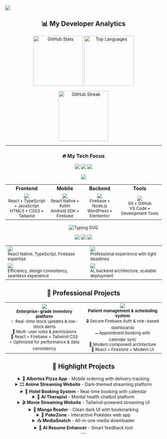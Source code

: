 
<img src="https://capsule-render.vercel.app/api?type=waving&color=gradient&customColorList=12&height=200&section=header&text=Hi%20there%20—%20I'm%20Ellie%20👋&fontSize=40&fontColor=ffffff&animation=fadeIn" style="display: block; margin: 0 auto;" />

<h2 align="center">📊 My Developer Analytics</h2>

<p align="center">
  <img src="https://github-readme-stats.vercel.app/api?username=elliethethirdwilliamsJr&show_icons=true&theme=tokyonight&hide_border=true&count_private=true" height="160" alt="GitHub Stats" />
  <img src="https://github-readme-stats.vercel.app/api/top-langs/?username=elliethethirdwilliamsJr&layout=compact&theme=tokyonight&hide_border=true&langs_count=6" height="160" alt="Top Languages" />
</p>

<p align="center">
  <img src="https://streak-stats.demolab.com?user=elliethethirdwilliamsJr&theme=tokyonight&hide_border=true" height="160" alt="GitHub Streak"/>
</p>

---

<h3 align="center">🔥 My Tech Focus</h3>

<p align="center">
  <img src="https://img.shields.io/badge/Most%20Used-React-blue?style=for-the-badge&logo=react&logoColor=white" />
  <img src="https://img.shields.io/badge/Focus-TypeScript-3178C6?style=for-the-badge&logo=typescript&logoColor=white" />
  <img src="https://img.shields.io/badge/Backend-Firebase-FFCA28?style=for-the-badge&logo=firebase&logoColor=black" />
</p>

<p align="center">
  <img src="https://komarev.com/ghpvc/?username=elliethethirdwilliamsJr&label=Profile%20Views&color=blue&style=flat-square" />
</p>


<div align="center">
  <table>
    <tr>
      <td align="center"><b>Frontend</b></td>
      <td align="center"><b>Mobile</b></td>
      <td align="center"><b>Backend</b></td>
      <td align="center"><b>Tools</b></td>
    </tr>
    <tr>
      <td align="center">
        <img src="https://skillicons.dev/icons?i=react,typescript,javascript,html,css,tailwind" />
        <br />
        <sub>React • TypeScript • JavaScript<br />HTML5 • CSS3 • Tailwind</sub>
      </td>
      <td align="center">
        <img src="https://skillicons.dev/icons?i=react,kotlin,android,firebase" />
        <br />
        <sub>React Native • Kotlin<br />Android SDK • Firebase</sub>
      </td>
      <td align="center">
        <img src="https://skillicons.dev/icons?i=firebase,nodejs,wordpress" />
        <br />
        <sub>Firebase • Node.js<br />WordPress • Elementor</sub>
      </td>
      <td align="center">
        <img src="https://skillicons.dev/icons?i=git,github,vscode" />
        <br />
        <sub>Git • GitHub<br />VS Code • Development Tools</sub>
      </td>
    </tr>
  </table>
</d...
[truncated]


<p align="center">
  <img src="https://readme-typing-svg.demolab.com?font=Fira+Code&size=24&duration=3000&pause=1000&color=4FC3F7&center=true&vCenter=true&width=600&lines=Full-stack+Mobile+%26+Web+Developer;Fast+Delivery+%7C+Clean+Code+%7C+Real+Solutions;Always+Learning+%7C+Always+Growing" alt="Typing SVG" />
</p>

<p align="center">
  <img src="https://img.shields.io/badge/Focus-Production%20Ready%20Apps-blue?style=for-the-badge&logo=rocket&logoColor=white" />
  <img src="https://img.shields.io/badge/Passion-Efficiency%20%26%20UX-green?style=for-the-badge&logo=heart&logoColor=white" />
  <img src="https://img.shields.io/badge/Status-Available%20for%20Projects-brightgreen?style=for-the-badge&logo=check&logoColor=white" />
</p>

<table align="center">
  <tr>
    <td>
      <img src="https://img.shields.io/badge/🔧-Building%20Production%20Apps-4FC3F7?style=for-the-badge" /><br />
      <sub>React Native, TypeScript, Firebase expertise</sub>
    </td>
    <td>
      <img src="https://img.shields.io/badge/🧠-Business%20Critical%20Systems-FF6B6B?style=for-the-badge" /><br />
      <sub>Professional experience with tight deadlines</sub>
    </td>
  </tr>
  <tr>
    <td>
      <img src="https://img.shields.io/badge/🚀-UX%20%26%20Performance-4ECDC4?style=for-the-badge" /><br />
      <sub>Efficiency, design consistency, seamless experience</sub>
    </td>
    <td>
      <img src="https://img.shields.io/badge/🛠%ef%b8%8f-Always%20Learning-FFE66D?style=for-the-badge" /><br />
      <sub>AI, backend architecture, scalable deployment</sub>
    </td>
  </tr>
</table>

<h2 align="center">💼 Professional Projects</h2>

<table align="center">
  <tr>
    <td width="50%" align="center">
      <img src="https://img.shields.io/badge/🏢-Inventory%20Management%20System-2196F3?style=for-the-badge" /><br />
      <sub><b>Enterprise-grade inventory platform</b></sub><br />
      <sub>✨ Real-time stock updates & low-stock alerts</sub><br />
      <sub>👥 Multi-user roles & permissions</sub><br />
      <sub>🔧 React + Firebase + Tailwind CSS</sub><br />
      <sub>⚡ Optimized for performance & data consistency</sub>
    </td>
    <td width="50%" align="center">
      <img src="https://img.shields.io/badge/🏥-PTMS%20Medical%20Platform-4CAF50?style=for-the-badge" /><br />
      <sub><b>Patient management & scheduling system</b></sub><br />
      <sub>🔒 Secure Firebase Auth & role-based dashboards</sub><br />
      <sub>🗕️ Appointment booking with calendar sync</sub><br />
      <sub>📇 Modern component architecture</sub><br />
      <sub>🔧 React + Firestore + Modern UI</sub>
    </td>
  </tr>
</table>

<div align="center">
  <h2>🌟 Highlight Projects</h2>
</div>
<div align="center">
  <details>
    <summary>🍕 <b>Albertos Pizza App</b> - Mobile ordering with delivery tracking</summary>
    <br />
    <img src="https://img.shields.io/badge/Platform-Android-3DDC84?style=flat-square&logo=android&logoColor=white" />
    <img src="https://img.shields.io/badge/Language-Kotlin-7F52FF?style=flat-square&logo=kotlin&logoColor=white" />
    <img src="https://img.shields.io/badge/Backend-Firebase-FFCA28?style=flat-square&logo=firebase&logoColor=black" />
    <br />
    <sub>Mobile ordering system with delivery tracking and live menu updates</sub>
  </details>
  <details>
    <summary>🎞️ <b>Anime Streaming Website</b> - Dark-themed streaming platform</summary>
    <br />
    <img src="https://img.shields.io/badge/Frontend-React-61DAFB?style=flat-square&logo=react&logoColor=black" />
    <img src="https://img.shields.io/badge/Styling-Tailwind%20CSS-38B2AC?style=flat-square&logo=tailwind-css&logoColor=white" />
    <img src="https://img.shields.io/badge/Features-Search%20%26%20Preview-FF6B6B?style=flat-square" />
    <br />
    <sub>Dark-themed, mobile-friendly anime website with categories and video previews</sub>
  </details>
  <details>
    <summary>🏨 <b>Hotel Booking System</b> - Real-time booking with calendar</summary>
    <br />
    <img src="https://img.shields.io/badge/Platform-Android-3DDC84?style=flat-square&logo=android&logoColor=white" />
    <img src="https://img.shields.io/badge/Database-Firestore-FFCA28?style=flat-square&logo=firebase&logoColor=black" />
    <img src="https://img.shields.io/badge/Features-Real%20Time-4FC3F7?style=flat-square" />
    <br />
    <sub>Hotel booking app with room types, calendar picker, and real-time availability</sub>
  </details>
  <details>
    <summary>💬 <b>AI Therapist</b> - Mental health chatbot platform</summary>
    <br />
    <img src="https://img.shields.io/badge/AI-Chatbot-9C27B0?style=flat-square&logo=openai&logoColor=white" />
    <img src="https://img.shields.io/badge/Purpose-Mental%20Health-E91E63?style=flat-square&logo=heart&logoColor=white" />
    <img src="https://img.shields.io/badge/Features-Journaling-FF9800?style=flat-square" />
    <br />
    <sub>AI chatbot web app for mental health check-ins and journaling sessions</sub>
  </details>
  <details>
    <summary>🎬 <b>Movie Streaming Website</b> - Tailwind-powered streaming UI</summary>
    <br />
    <img src="https://img.shields.io/badge/UI-Tailwind%20CSS-38B2AC?style=flat-square&logo=tailwind-css&logoColor=white" />
    <img src="https://img.shields.io/badge/Features-Filter%20%26%20Preview-2196F3?style=flat-square" />
    <img src="https://img.shields.io/badge/Experience-Streaming-FF5722?style=flat-square" />
    <br />
    <sub>Modern UI for watching, filtering, and previewing movies online</sub>
  </details>
  <details>
    <summary>📖 <b>Manga Reader</b> - Clean dark UI with bookmarking</summary>
    <br />
    <img src="https://img.shields.io/badge/Theme-Dark%20UI-424242?style=flat-square&logo=moon&logoColor=white" />
    <img src="https://img.shields.io/badge/Features-Bookmarking-4CAF50?style=flat-square&logo=bookmark&logoColor=white" />
    <img src="https://img.shields.io/badge/UX-Clean%20Navigation-00BCD4?style=flat-square" />
    <br />
    <sub>Clean, dark UI for manga reading with bookmarking and wishlisting</sub>
  </details>
  <details>
    <summary>🧩 <b>PokeZone</b> - Interactive Pokédex web app</summary>
    <br />
    <img src="https://img.shields.io/badge/API-Pokemon%20API-FFCA28?style=flat-square&logo=pokemon&logoColor=black" />
    <img src="https://img.shields.io/badge/Features-Stats%20%26%20Types-4FC3F7?style=flat-square" />
    <img src="https://img.shields.io/badge/Interactive-Evolutions-9C27B0?style=flat-square" />
    <br />
    <sub>Interactive Pokédex for browsing Pokémon stats, types, and evolutions</sub>
  </details>
  <details>
    <summary>📥 <b>MediaSnatch</b> - All-in-one media downloader</summary>
    <br />
    <img src="https://img.shields.io/badge/Platform-Multi%20Social-FF6B6B?style=flat-square&logo=social&logoColor=white" />
    <img src="https://img.shields.io/badge/Support-Facebook%20%7C%20YouTube%20%7C%20TikTok%20%7C%20Instagram-4267B2?style=flat-square" />
    <br />
    <sub>All-in-one downloader app for major social media platforms</sub>
  </details>
  <details>
    <summary>📄 <b>AI Resume Enhancer</b> - Smart feedback tool</summary>
    <br />
    <img src="https://img.shields.io/badge/AI-Resume%20Analysis-9C27B0?style=flat-square&logo=openai&logoColor=white" />
    <img src="https://img.shields.io/badge/Features-Actionable%20Feedback-4CAF50?style=flat-square" />
    <img src="https://img.shields.io/badge/Upload-File%20Processing-FF9800?style=flat-square" />
    <br />
    <sub>Smart AI tool providing actionable feedback for uploaded resumes</sub>
  </details>
 
</div>
---


